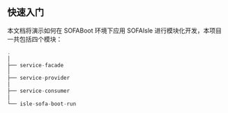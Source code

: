 ## 快速入门

本文档将演示如何在 SOFABoot 环境下应用 SOFAIsle 进行模块化开发，本项目一共包括四个模块：

```java
.
│
├── service-facade 
│ 
├── service-provider
│ 
├── service-consumer
│ 
└── isle-sofa-boot-run
```